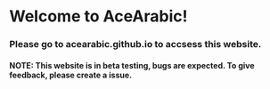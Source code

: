 # Welcome to AceArabic!

### Please go to acearabic.github.io to accsess this website.

#### NOTE: This website is in beta testing, bugs are expected. To give feedback, please create a issue. 
